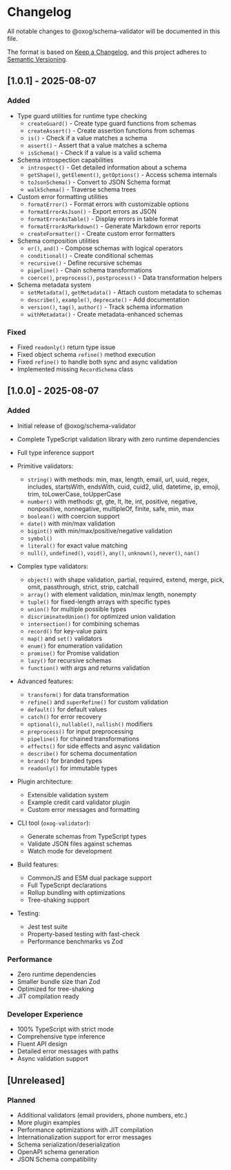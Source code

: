 # Changelog

All notable changes to @oxog/schema-validator will be documented in this file.

The format is based on [Keep a Changelog](https://keepachangelog.com/en/1.0.0/),
and this project adheres to [Semantic Versioning](https://semver.org/spec/v2.0.0.html).

## [1.0.1] - 2025-08-07

### Added
- Type guard utilities for runtime type checking
  - `createGuard()` - Create type guard functions from schemas
  - `createAssert()` - Create assertion functions from schemas
  - `is()` - Check if a value matches a schema
  - `assert()` - Assert that a value matches a schema
  - `isSchema()` - Check if a value is a valid schema
- Schema introspection capabilities
  - `introspect()` - Get detailed information about a schema
  - `getShape()`, `getElement()`, `getOptions()` - Access schema internals
  - `toJsonSchema()` - Convert to JSON Schema format
  - `walkSchema()` - Traverse schema trees
- Custom error formatting utilities
  - `formatError()` - Format errors with customizable options
  - `formatErrorAsJson()` - Export errors as JSON
  - `formatErrorAsTable()` - Display errors in table format
  - `formatErrorAsMarkdown()` - Generate Markdown error reports
  - `createFormatter()` - Create custom error formatters
- Schema composition utilities
  - `or()`, `and()` - Compose schemas with logical operators
  - `conditional()` - Create conditional schemas
  - `recursive()` - Define recursive schemas
  - `pipeline()` - Chain schema transformations
  - `coerce()`, `preprocess()`, `postprocess()` - Data transformation helpers
- Schema metadata system
  - `setMetadata()`, `getMetadata()` - Attach custom metadata to schemas
  - `describe()`, `example()`, `deprecate()` - Add documentation
  - `version()`, `tag()`, `author()` - Track schema information
  - `withMetadata()` - Create metadata-enhanced schemas

### Fixed
- Fixed `readonly()` return type issue
- Fixed object schema `refine()` method execution
- Fixed `refine()` to handle both sync and async validation
- Implemented missing `RecordSchema` class

## [1.0.0] - 2025-08-07

### Added
- Initial release of @oxog/schema-validator
- Complete TypeScript validation library with zero runtime dependencies
- Full type inference support
- Primitive validators:
  - `string()` with methods: min, max, length, email, url, uuid, regex, includes, startsWith, endsWith, cuid, cuid2, ulid, datetime, ip, emoji, trim, toLowerCase, toUpperCase
  - `number()` with methods: gt, gte, lt, lte, int, positive, negative, nonpositive, nonnegative, multipleOf, finite, safe, min, max
  - `boolean()` with coercion support
  - `date()` with min/max validation
  - `bigint()` with min/max/positive/negative validation
  - `symbol()`
  - `literal()` for exact value matching
  - `null()`, `undefined()`, `void()`, `any()`, `unknown()`, `never()`, `nan()`
  
- Complex type validators:
  - `object()` with shape validation, partial, required, extend, merge, pick, omit, passthrough, strict, strip, catchall
  - `array()` with element validation, min/max length, nonempty
  - `tuple()` for fixed-length arrays with specific types
  - `union()` for multiple possible types
  - `discriminatedUnion()` for optimized union validation
  - `intersection()` for combining schemas
  - `record()` for key-value pairs
  - `map()` and `set()` validators
  - `enum()` for enumeration validation
  - `promise()` for Promise validation
  - `lazy()` for recursive schemas
  - `function()` with args and returns validation

- Advanced features:
  - `transform()` for data transformation
  - `refine()` and `superRefine()` for custom validation
  - `default()` for default values
  - `catch()` for error recovery
  - `optional()`, `nullable()`, `nullish()` modifiers
  - `preprocess()` for input preprocessing
  - `pipeline()` for chained transformations
  - `effects()` for side effects and async validation
  - `describe()` for schema documentation
  - `brand()` for branded types
  - `readonly()` for immutable types

- Plugin architecture:
  - Extensible validation system
  - Example credit card validator plugin
  - Custom error messages and formatting

- CLI tool (`oxog-validator`):
  - Generate schemas from TypeScript types
  - Validate JSON files against schemas
  - Watch mode for development

- Build features:
  - CommonJS and ESM dual package support
  - Full TypeScript declarations
  - Rollup bundling with optimizations
  - Tree-shaking support

- Testing:
  - Jest test suite
  - Property-based testing with fast-check
  - Performance benchmarks vs Zod

### Performance
- Zero runtime dependencies
- Smaller bundle size than Zod
- Optimized for tree-shaking
- JIT compilation ready

### Developer Experience
- 100% TypeScript with strict mode
- Comprehensive type inference
- Fluent API design
- Detailed error messages with paths
- Async validation support

## [Unreleased]
### Planned
- Additional validators (email providers, phone numbers, etc.)
- More plugin examples
- Performance optimizations with JIT compilation
- Internationalization support for error messages
- Schema serialization/deserialization
- OpenAPI schema generation
- JSON Schema compatibility